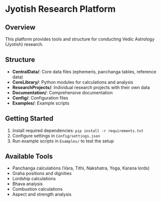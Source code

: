 # Jyotish Research Platform

## Overview
This platform provides tools and structure for conducting Vedic Astrology (Jyotish) research.

## Structure
- **CentralData/**: Core data files (ephemeris, panchanga tables, reference data)
- **CoreLibrary/**: Python modules for calculations and analysis
- **ResearchProjects/**: Individual research projects with their own data
- **Documentation/**: Comprehensive documentation
- **Config/**: Configuration files
- **Examples/**: Example scripts

## Getting Started
1. Install required dependencies: `pip install -r requirements.txt`
2. Configure settings in `Config/settings.json`
3. Run example scripts in `Examples/` to test the setup

## Available Tools
- Panchanga calculations (Vara, Tithi, Nakshatra, Yoga, Karana lords)
- Graha positions and dignities
- Lordship calculations
- Bhava analysis
- Combustion calculations
- Aspect and strength analysis
